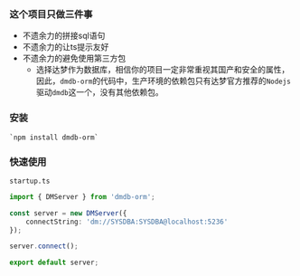 ### 这个项目只做三件事
- 不遗余力的拼接sql语句
- 不遗余力的让ts提示友好
- 不遗余力的避免使用第三方包
	- 选择达梦作为数据库，相信你的项目一定非常重视其国产和安全的属性，因此，`dmdb-orm`的代码中，生产环境的依赖包只有达梦官方推荐的`Nodejs`驱动`dmdb`这一个，没有其他依赖包。

### 安装
    `npm install dmdb-orm`

### 快速使用
`startup.ts`
```typescript
import { DMServer } from 'dmdb-orm';

const server = new DMServer({
    connectString: 'dm://SYSDBA:SYSDBA@localhost:5236'
});

server.connect();

export default server;
```

